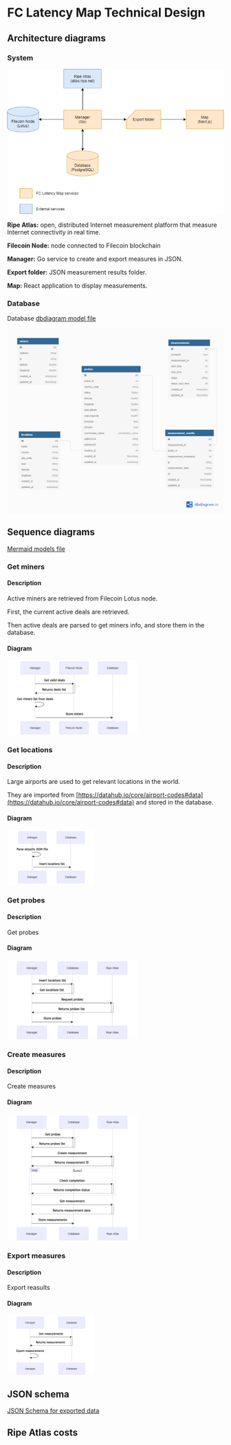 # FC Latency Map Technical Design

## Architecture diagrams

### System

<img src="./images/fc-latency-map-architecture.png" width="800">

<strong>Ripe Atlas:</strong> open, distributed Internet measurement platform that measure Internet connectivity in real time.

<strong>Filecoin Node:</strong> node connected to Filecoin blockchain

<strong>Manager:</strong> Go service to create and export measures in JSON.

<strong>Export folder:</strong> JSON measurement results folder.

<strong>Map:</strong> React application to display measurements.

### Database

Database [dbdiagram model file](./filecoin_latency_map_dbdiagram)

<img src="./images/filecoin_latency_map_dbdiagram.png" width="800">

## Sequence diagrams

[Mermaid models file](./diagrams_mermaid.mmd)

### Get miners

#### Description

Active miners are retrieved from Filecoin Lotus node.

First, the current active deals are retrieved.

Then active deals are parsed to get miners info, and store them in the database.

#### Diagram

<img src="./images/diagrams/get-miners.png" width="60%">

### Get locations

#### Description

Large airports are used to get relevant locations in the world.

They are imported from [https://datahub.io/core/airport-codes#data](https://datahub.io/core/airport-codes#data) and stored in the database.

#### Diagram

<img src="./images/diagrams/get-locations.png" width="40%">

### Get probes

#### Description

Get probes

#### Diagram

<img src="./images/diagrams/get-probes.png" width="60%">

### Create measures

#### Description

Create measures

#### Diagram

<img src="./images/diagrams/get-measurements.png" width="60%">

### Export measures

#### Description

Export reasults

#### Diagram

<img src="./images/diagrams/export-measurements.png" width="40%">

## JSON schema

[JSON Schema for exported data](./json/schema.json)

## Ripe Atlas costs
